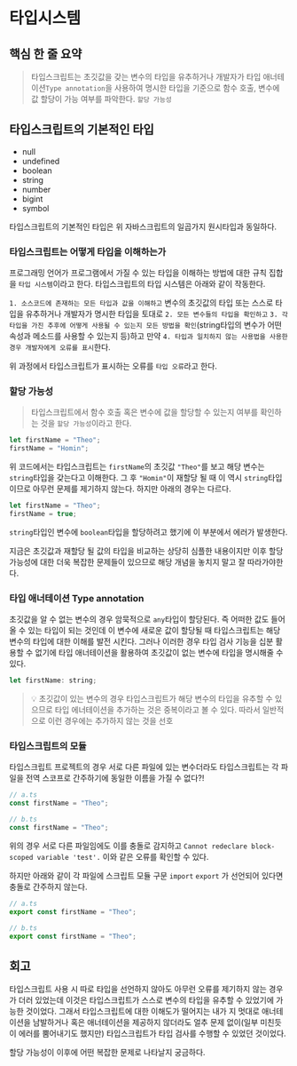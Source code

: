 # 타입시스템

## 핵심 한 줄 요약

> 타입스크립트는 초깃값을 갖는 변수의 타입을 유추하거나 개발자가 타입 애너테이션`Type annotation`을 사용하여 명시한 타입을 기준으로 함수 호출, 변수에 값 할당이 가능 여부를 파악한다. `할당 가능성`

## 타입스크립트의 기본적인 타입

-   null
-   undefined
-   boolean
-   string
-   number
-   bigint
-   symbol

타입스크립트의 기본적인 타입은 위 자바스크립트의 일곱가지 원시타입과 동일하다.

### 타입스크립트는 어떻게 타입을 이해하는가

프로그래밍 언어가 프로그램에서 가질 수 있는 타입을 이해하는 방법에 대한 규칙 집합을 `타입 시스템`이라고 한다. 타입스크립트의 타입 시스템은 아래와 같이 작동한다.

`1. 소스코드에 존재하는 모든 타입과 값을 이해하고` 변수의 초깃값의 타입 또는 스스로 타입을 유추하거나 개발자가 명시한 타입을 토대로 `2. 모든 변수들의 타입을 확인하고` `3. 각 타입을 가진 추후에 어떻게 사용될 수 있는지 모든 방법을 확인`(string타입의 변수가 어떤 속성과 메소드를 사용할 수 있는지 등)하고 만약 `4. 타입과 일치하지 않는 사용법을 사용한 경우 개발자에게 오류를 표시`한다.

위 과정에서 타입스크립트가 표시하는 오류를 `타입 오류`라고 한다.

### 할당 가능성

> 타입스크립트에서 함수 호출 혹은 변수에 값을 할당할 수 있는지 여부를 확인하는 것을 `할당 가능성`이라고 한다.

```javascript
let firstName = "Theo";
firstName = "Homin";
```

위 코드에서는 타입스크립트는 `firstName`의 초깃값 `"Theo"`를 보고 해당 변수는 `string`타입을 갖는다고 이해한다. 그 후 `"Homin"`이 재할당 될 때 이 역시 `string`타입이므로 아무런 문제를 제기하지 않는다. 하지만 아래의 경우는 다르다.

```javascript
let firstName = "Theo";
firstName = true;
```

`string`타입인 변수에 `boolean`타입을 할당하려고 했기에 이 부분에서 에러가 발생한다.

지금은 초깃값과 재할당 될 값의 타입을 비교하는 상당히 심플한 내용이지만 이후 할당 가능성에 대한 더욱 복잡한 문제들이 있으므로 해당 개념을 놓치지 말고 잘 따라가야한다.

### 타입 애너테이션 Type annotation

초깃값을 알 수 없는 변수의 경우 암묵적으로 `any`타입이 할당된다. 즉 어떠한 값도 들어올 수 있는 타입이 되는 것인데 이 변수에 새로운 값이 할당될 때 타입스크립트는 해당 변수의 타입에 대한 이해를 발전 시킨다. 그러나 이러한 경우 타입 검사 기능을 십분 활용할 수 없기에 타입 애너테이션을 활용하여 초깃값이 없는 변수에 타입을 명시해줄 수 있다.

```javascript
let firstName: string;
```

> 💡 초깃값이 있는 변수의 경우 타입스크립트가 해당 변수의 타입을 유추할 수 있으므로 타입 에너테이션을 추가하는 것은 중복이라고 볼 수 있다. 따라서 일반적으로 이런 경우에는 추가하지 않는 것을 선호

### 타입스크립트의 모듈

타입스크립트 프로젝트의 경우 서로 다른 파일에 있는 변수더라도 타입스크립트는 각 파일을 전역 스코프로 간주하기에 동일한 이름을 가질 수 없다?!

```javascript
// a.ts
const firstName = "Theo";
```

```javascript
// b.ts
const firstName = "Theo";
```

위의 경우 서로 다른 파일임에도 이를 충돌로 감지하고 `Cannot redeclare block-scoped variable 'test'.` 이와 같은 오류를 확인할 수 있다.

하지만 아래와 같이 각 파일에 스크립트 모듈 구문 `import` `export` 가 선언되어 있다면 충돌로 간주하지 않는다.

```javascript
// a.ts
export const firstName = "Theo";
```

```javascript
// b.ts
export const firstName = "Theo";
```

## 회고

타입스크립트 사용 시 따로 타입을 선언하지 않아도 아무런 오류를 제기하지 않는 경우가 더러 있었는데 이것은 타입스크립트가 스스로 변수의 타입을 유추할 수 있었기에 가능한 것이었다. 그래서 타입스크립트에 대한 이해도가 떨어지는 내가 지 멋대로 애너테이션을 남발하거나 혹은 애너테이션을 제공하지 않더라도 얼추 문제 없이(일부 미친듯이 에러를 뿜어내기도 했지만) 타입스크립트가 타입 검사를 수행할 수 있었던 것이었다.

할당 가능성이 이후에 어떤 복잡한 문제로 나타날지 궁금하다.
